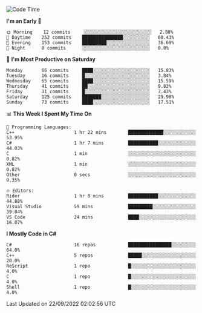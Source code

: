 <!--START_SECTION:waka-->
![Code Time](http://img.shields.io/badge/Code%20Time-823%20hrs%2032%20mins-blue)

**I'm an Early 🐤** 

```text
🌞 Morning    12 commits     ░░░░░░░░░░░░░░░░░░░░░░░░░   2.88% 
🌆 Daytime    252 commits    ███████████████░░░░░░░░░░   60.43% 
🌃 Evening    153 commits    █████████░░░░░░░░░░░░░░░░   36.69% 
🌙 Night      0 commits      ░░░░░░░░░░░░░░░░░░░░░░░░░   0.0%

```
📅 **I'm Most Productive on Saturday** 

```text
Monday       66 commits     ████░░░░░░░░░░░░░░░░░░░░░   15.83% 
Tuesday      16 commits     █░░░░░░░░░░░░░░░░░░░░░░░░   3.84% 
Wednesday    65 commits     ████░░░░░░░░░░░░░░░░░░░░░   15.59% 
Thursday     41 commits     ██░░░░░░░░░░░░░░░░░░░░░░░   9.83% 
Friday       31 commits     █░░░░░░░░░░░░░░░░░░░░░░░░   7.43% 
Saturday     125 commits    ███████░░░░░░░░░░░░░░░░░░   29.98% 
Sunday       73 commits     ████░░░░░░░░░░░░░░░░░░░░░   17.51%

```


📊 **This Week I Spent My Time On** 

```text
💬 Programming Languages: 
C++                      1 hr 22 mins        █████████████░░░░░░░░░░░░   53.95% 
C#                       1 hr 7 mins         ███████████░░░░░░░░░░░░░░   44.03% 
C                        1 min               ░░░░░░░░░░░░░░░░░░░░░░░░░   0.82% 
XML                      1 min               ░░░░░░░░░░░░░░░░░░░░░░░░░   0.82% 
Other                    0 secs              ░░░░░░░░░░░░░░░░░░░░░░░░░   0.35%

🔥 Editors: 
Rider                    1 hr 8 mins         ███████████░░░░░░░░░░░░░░   44.88% 
Visual Studio            59 mins             █████████░░░░░░░░░░░░░░░░   39.04% 
VS Code                  24 mins             ████░░░░░░░░░░░░░░░░░░░░░   16.07%

```

**I Mostly Code in C#** 

```text
C#                       16 repos            ████████████████░░░░░░░░░   64.0% 
C++                      5 repos             █████░░░░░░░░░░░░░░░░░░░░   20.0% 
ReScript                 1 repo              █░░░░░░░░░░░░░░░░░░░░░░░░   4.0% 
C                        1 repo              █░░░░░░░░░░░░░░░░░░░░░░░░   4.0% 
Shell                    1 repo              █░░░░░░░░░░░░░░░░░░░░░░░░   4.0%

```



 Last Updated on 22/09/2022 02:02:56 UTC
<!--END_SECTION:waka-->
